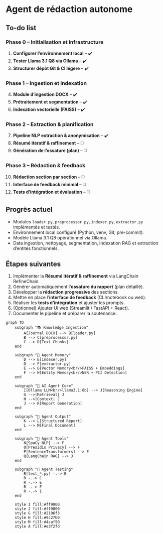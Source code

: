# Agent de rédaction autonome

## To-do list

### Phase 0 – Initialisation et infrastructure
1. **Configurer l’environnement local** – ✔️
2. **Tester Llama 3.1 Q8 via Ollama** – ✔️
3. **Structurer dépôt Git & CI légère** – ✔️

### Phase 1 – Ingestion et indexation
4. **Module d’ingestion DOCX** – ✔️
5. **Prétraitement et segmentation** – ✔️
6. **Indexation vectorielle (FAISS)** – ✔️

### Phase 2 – Extraction & planification
7. **Pipeline NLP extraction & anonymisation** – ✔️
8. **Résumé itératif & raffinement** – ◻️
9. **Génération de l’ossature (plan)** – ◻️

### Phase 3 – Rédaction & feedback
10. **Rédaction section par section** – ◻️
11. **Interface de feedback minimal** – ◻️
12. **Tests d’intégration et évaluation** – ◻️

## Progrès actuel

- Modules `loader.py`, `preprocessor.py`, `indexer.py`, `extractor.py` implémentés et testés.
- Environnement local configuré (Python, venv, Git, pre-commit).
- Modèle Llama 3.1 Q8 opérationnel via Ollama.
- Data ingestion, nettoyage, segmentation, indexation RAG et extraction d’entités fonctionnels.

## Étapes suivantes

1. Implémenter la **Résumé itératif & raffinement** via LangChain RefineChain.
2. Générer automatiquement l’**ossature du rapport** (plan détaillé).
3. Développer la **rédaction progressive** des sections.
4. Mettre en place l’**interface de feedback** (CLI/notebook ou web).
5. Réaliser les **tests d’intégration** et ajuster les prompts.
6. (Optionnel) Ajouter UI web (Streamlit / FastAPI + React).
7. Documenter le pipeline et préparer la soutenance.

```mermaid
graph TD
    subgraph "📚 Knowledge Ingestion"
        A[Journal DOCX] --> B[loader.py]
        B --> C[preprocessor.py]
        C --> D[Text Chunks]
    end
    
    subgraph "🧠 Agent Memory"
        D --> E[indexer.py]
        D --> F[extractor.py]
        E --> G[Vector Memory<br/>FAISS + Embeddings]
        F --> H[Entity Memory<br/>NER + PII Detection]
    end
    
    subgraph "🤖 AI Agent Core"
        I[Ollama LLM<br/>llama3.1:8b] --> J[Reasoning Engine]
        G -->|Retrieval| J
        H -->|Context| J
        J --> K[Report Generation]
    end
    
    subgraph "📝 Agent Output"
        K --> L[Structured Report]
        L --> M[Final Document]
    end
    
    subgraph "🔧 Agent Tools"
        N[SpaCy NLP] --> F
        O[Presidio Privacy] --> F
        P[SentenceTransformers] --> E
        Q[LangChain RAG] --> J
    end
    
    subgraph "🧪 Agent Testing"
        R[test_*.py] -.-> B
        R -.-> C
        R -.-> E
        R -.-> F
        R -.-> I
    end
    
    style I fill:#ff9800
    style J fill:#ff9800
    style G fill:#2196f3
    style H fill:#9c27b0
    style M fill:#4caf50
    style A fill:#e3f2fd
```
